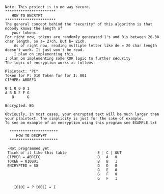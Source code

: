     Note: This project is in no way secure. 
    ***********************
       HOW TO ENCRYPT
    ***********************
    The general concept behind the "security" of this algorithm is that nobody knows the length of
       your tokens. 
    For right now, tokens are randomly generated 1's and 0's between 20-30 char length. So a= 27ch, but b= 21ch. 
        As of right now, reading multiple letter like de = 20 char length doesn't work. It just won't be read.
        I plan on implementing this.
    I plan on implementing some XOR logic to further security
    The logic of encryption works as follows: 
    
    Plaintext: "PI"
    Token for P: 010 Token for for I: 001
    CIPHER: ABDEFG
    
    0 1 0 0 0 1
    A B D E F G 
       B      G
    
    Encrypted: BG
    
    Obviously, in most cases, your encrypted text will be much larger than your plaintext. The simplicity is just for the sake of example. 
    To see an example of an encryption using this program see EXAMPLE.txt 
    
      **********************
         HOW TO DECRYPT
      **********************
    
     -Not programmed yet
     Think of it like this table              E | C | OUT 
     CIPHER = ABDEFG                          B   A   0
     TOKEN = 010001                           B   B   1
     ENCRYPTED = BG                           G   D   0
                                              G   E   0
                                              G   F   0
                                              G   F   1
                                              
        [010] = P [001] = I
